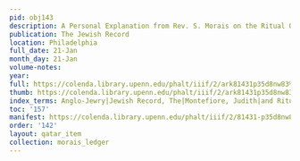 ```yaml
---
pid: obj143
description: A Personal Explanation from Rev. S. Morais on the Ritual Question.
publication: The Jewish Record
location: Philadelphia
full_date: 21-Jan
month_day: 21-Jan
volume-notes:
year:
full: https://colenda.library.upenn.edu/phalt/iiif/2/ark81431p35d8nw83%2FSHA256E-s8689630--14c672fce7dad791dc7877fa534b1a25cfc84b6a0334dc331e2f2d641d79080c.jpeg/full/3500,/0/default.jpg
thumb: https://colenda.library.upenn.edu/phalt/iiif/2/ark81431p35d8nw83%2FSHA256E-s8689630--14c672fce7dad791dc7877fa534b1a25cfc84b6a0334dc331e2f2d641d79080c.jpeg/full/!200,200/0/default.jpg
index_terms: Anglo-Jewry|Jewish Record, The|Montefiore, Judith|and Ritual "innovation"
toc: '157'
manifest: https://colenda.library.upenn.edu/phalt/iiif/2/81431-p35d8nw83/manifest
order: '142'
layout: qatar_item
collection: morais_ledger
---
```

